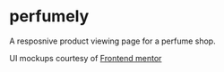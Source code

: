 # perfumely   

A resposnive product viewing page for a perfume shop.  

UI mockups courtesy of [Frontend mentor](https://www.frontendmentor.io/challenges/product-preview-card-component-GO7UmttRfa)

